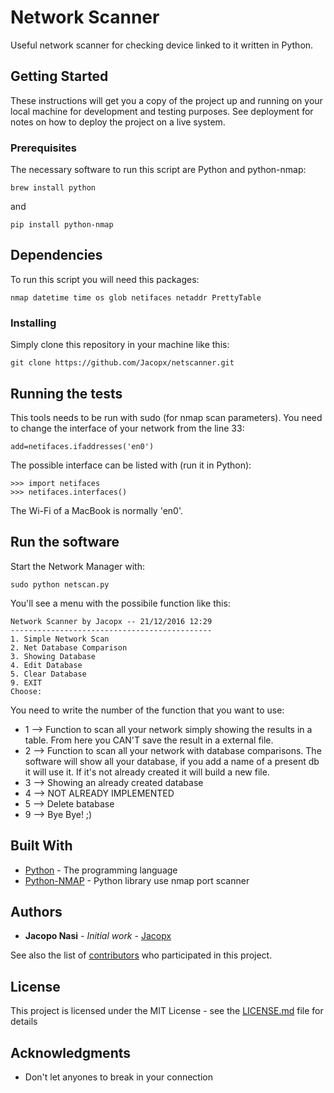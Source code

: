 # Network Scanner

Useful network scanner for checking device linked to it written in Python.

## Getting Started

These instructions will get you a copy of the project up and running on your local machine for development and testing purposes. See deployment for notes on how to deploy the project on a live system.

### Prerequisites

The necessary software to run this script are Python and python-nmap:

```
brew install python
```
and
```
pip install python-nmap
```

## Dependencies

To run this script you will need this packages:
```
nmap datetime time os glob netifaces netaddr PrettyTable
```


### Installing

Simply clone this repository in your machine like this:

```
git clone https://github.com/Jacopx/netscanner.git
```

## Running the tests

This tools needs to be run with sudo (for nmap scan parameters). You need to change the interface of your network from the line 33:
```
add=netifaces.ifaddresses('en0')
```
The possible interface can be listed with (run it in Python):
```
>>> import netifaces
>>> netifaces.interfaces()
```

The Wi-Fi of a MacBook is normally 'en0'.

## Run the software

Start the Network Manager with:

```
sudo python netscan.py
```
You'll see a menu with the possibile function like this:
```
Network Scanner by Jacopx -- 21/12/2016 12:29
---------------------------------------------
1. Simple Network Scan
2. Net Database Comparison
3. Showing Database
4. Edit Database
5. Clear Database
9. EXIT
Choose:

```
You need to write the number of the function that you want to use:
* 1 --> Function to scan all your network simply showing the results in a table. From here you CAN'T save the result in a external file.
* 2 --> Function to scan all your network with database comparisons. The software will show all your database, if you add a name of a present db it will use it. If it's not already created it will build a new file.
* 3 --> Showing an already created database
* 4 --> NOT ALREADY IMPLEMENTED
* 5 --> Delete batabase
* 9 --> Bye Bye! ;)


## Built With

* [Python](http://pythoncentral.io) - The programming language
* [Python-NMAP](https://bitbucket.org/xael/python-nmap) - Python library use nmap port scanner

## Authors

* **Jacopo Nasi** - *Initial work* - [Jacopx](https://github.com/Jacopx)

See also the list of [contributors](https://github.com/your/project/contributors) who participated in this project.

## License

This project is licensed under the MIT License - see the [LICENSE.md](LICENSE.md) file for details

## Acknowledgments

* Don't let anyones to break in your connection
